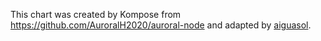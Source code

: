 This chart was created by Kompose from <https://github.com/AuroralH2020/auroral-node> and adapted by [aiguasol](https://aiguasol.coop/).
